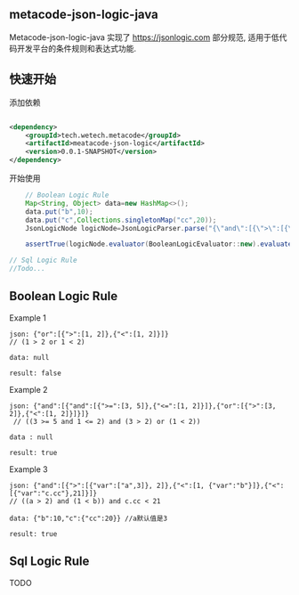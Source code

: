 metacode-json-logic-java
---
Metacode-json-logic-java 实现了 <https://jsonlogic.com> 部分规范, 适用于低代码开发平台的条件规则和表达式功能.

## 快速开始

添加依赖

```xml

<dependency>
    <groupId>tech.wetech.metacode</groupId>
    <artifactId>meatacode-json-logic</artifactId>
    <version>0.0.1-SNAPSHOT</version>
</dependency>
```

开始使用

```java
    // Boolean Logic Rule
    Map<String, Object> data=new HashMap<>();
    data.put("b",10);
    data.put("c",Collections.singletonMap("cc",20));
    JsonLogicNode logicNode=JsonLogicParser.parse("{\"and\":[{\">\":[{\"var\":[\"a\",3]}, 2]},{\"<\":[1, {\"var\":\"b\"}]},{\"<\":[{\"var\":\"c.cc\"},21]}]}");

    assertTrue(logicNode.evaluator(BooleanLogicEvaluator::new).evaluate(data));

// Sql Logic Rule
//Todo...
```

## Boolean Logic Rule

Example 1

```shell
json: {"or":[{">":[1, 2]},{"<":[1, 2]}]} 
// (1 > 2 or 1 < 2)

data: null

result: false

```

Example 2

```shell
json: {"and":[{"and":[{">=":[3, 5]},{"<=":[1, 2]}]},{"or":[{">":[3, 2]},{"<":[1, 2]}]}]}
 // ((3 >= 5 and 1 <= 2) and (3 > 2) or (1 < 2))

data : null

result: true
```

Example 3

```shell
json: {"and":[{">":[{"var":["a",3]}, 2]},{"<":[1, {"var":"b"}]},{"<":[{"var":"c.cc"},21]}]}
// ((a > 2) and (1 < b)) and c.cc < 21

data: {"b":10,"c":{"cc":20}} //a默认值是3

result: true
```

## Sql Logic Rule

TODO

